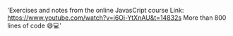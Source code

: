 'Exercises and notes from the online JavasCript course
Link: https://www.youtube.com/watch?v=i6Oi-YtXnAU&t=14832s
More than 800 lines of code 😄💻'
